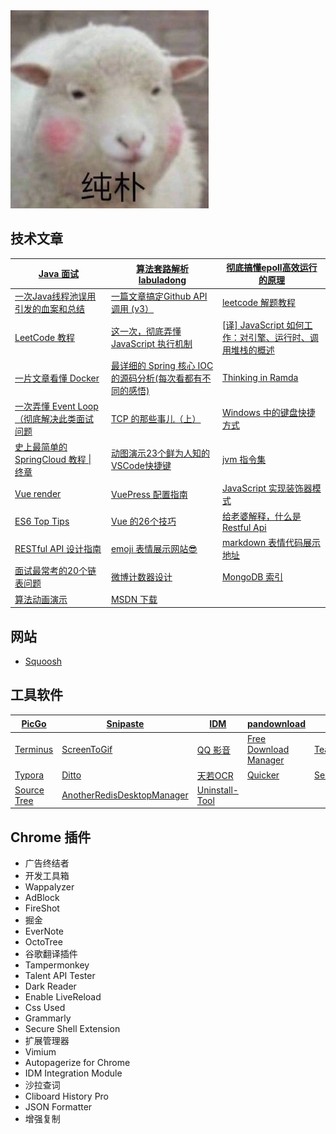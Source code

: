 <img src="../.vuepress/public/20200410485928_qnlWFY.jpg" alt="æ·³æ´" style="zoom: 33%;" />

## 技术文章

| [Java 面试](https://segmentfault.com/a/1190000016172470)     | [算法套路解析 labuladong](https://labuladong.gitbook.io)     | [彻底搞懂epoll高效运行的原理](https://www.jianshu.com/p/31cdfd6f5a48) |
| ------------------------------------------------------------ | ------------------------------------------------------------ | ------------------------------------------------------------ |
| [一次Java线程池误用引发的血案和总结](https://blog.csdn.net/jiankunking/article/details/79253053) | [一篇文章搞定Github API 调用 (v3）](https://segmentfault.com/a/1190000015144126) | [leetcode 解题教程](http://lucifer.ren/leetcode/)            |
| [LeetCode 教程](https://liweiwei1419.gitee.io/leetcode-algo/) | [ 这一次，彻底弄懂 JavaScript 执行机制](https://juejin.im/post/59e85eebf265da430d571f89) | [[译] JavaScript 如何工作：对引擎、运行时、调用堆栈的概述](https://juejin.im/post/5a05b4576fb9a04519690d42) |
| [一片文章看懂 Docker](https://zhuanlan.zhihu.com/p/53260098?utm_source=wechat_session&utm_medium=social&utm_oi=794623637738123264) | [最详细的 Spring 核心 IOC 的源码分析(每次看都有不同的感悟)](https://blog.csdn.net/nuomizhende45/article/details/81158383) | [Thinking in Ramda](https://zhuanlan.zhihu.com/p/27473549)   |
| [一次弄懂 Event Loop（彻底解决此类面试问题](https://juejin.im/post/5c3d8956e51d4511dc72c200) | [TCP 的那些事儿（上）](https://coolshell.cn/articles/11564.html) | [Windows 中的键盘快捷方式](https://support.microsoft.com/zh-cn/help/12445/windows-keyboard-shortcuts) |
| [史上最简单的 SpringCloud 教程 \| 终章](https://blog.csdn.net/forezp/article/details/70148833/) | [动图演示23个鲜为人知的VSCode快捷键](https://juejin.im/post/5e2024485188254df874102b) | [jvm 指令集](https://en.wikipedia.org/wiki/Java_bytecode_instruction_listings) |
| [Vue render](https://www.jianshu.com/p/7508d2a114d3)         | [VuePress 配置指南](https://segmentfault.com/a/1190000017953711) | [JavaScript 实现装饰器模式](https://www.cnblogs.com/coolslider/p/8459729.html) |
| [ES6 Top Tips](https://gitee.com/-/ide/project/xiaoxiunique/atom-blog/edit/master/-/README.md) | [Vue 的26个技巧](https://michaelnthiessen.com/26-time-saving-tips/) | [给老婆解释，什么是Restful Api](https://zhuanlan.zhihu.com/p/30396391) |
| [RESTful API 设计指南](http://www.ruanyifeng.com/blog/2014/05/restful_api.html) | [emoji 表情展示网站😎](https://getemoji.com/)                 | [markdown 表情代码展示地址](https://www.webfx.com/tools/emoji-cheat-sheet/) |
| [面试最常考的20个链表问题](https://www.geeksforgeeks.org/top-20-linked-list-interview-question/) | [微博计数器设计](https://blog.cydu.net/weidesign/2012/09/09/weibo-counter-service-design-2/) | [MongoDB 索引](https://zhuanlan.zhihu.com/p/77971681)        |
| [算法动画演示](https://visualgo.net/zh)                      | [MSDN 下载](https://msdn.itellyou.cn/)                       |                                                              |



## 网站

- [Squoosh](https://squoosh.app/)

## 工具软件

| [PicGo](https://github.com/Molunerfinn/PicGo)                | [Snipaste](https://zh.snipaste.com/)                         | [IDM](https://www.internetdownloadmanager.com/)              | [pandownload](pandownload.com)                               | [火柴](http://huochaipro.com/)                               |
| ------------------------------------------------------------ | ------------------------------------------------------------ | ------------------------------------------------------------ | ------------------------------------------------------------ | ------------------------------------------------------------ |
| [Terminus](https://github.com/Eugeny/terminus/releases/tag/v1.0.77) | [ScreenToGif](https://www.screentogif.com/?l=zh_cn)          | [QQ 影音](http://player.qq.com/)                             | [Free Download Manager](https://www.freedownloadmanager.org/zh/) | [Teamviewer](https://www.teamviewer.cn/cn/?pid=google.tv.teamviewer_exact.s.cn&gclid=Cj0KCQjw_r3nBRDxARIsAJljleE_tA4zSLrXlKrM7044Whu4T7O1X9HViDMCYvR3_duf7CuYmh3Rx6oaAvR1EALw_wcB) |
| [Typora](https://www.typora.io/#windows)                     | [Ditto](https://ditto-cp.sourceforge.io/)                    | [天若OCR](https://tianruoocr.cn/server/index.php)            | [Quicker](https://getquicker.net/)                           | [Seer](http://www.1218.io/seer.html)                         |
| [Source Tree](https://www.sourcetreeapp.com/)                | [AnotherRedisDesktopManager](https://github.com/qishibo/AnotherRedisDesktopManager/releases) | [Uninstall-Tool](https://www.3987.com/xiazai/1/17/1043.html) |                                                              |                                                              |

## Chrome 插件

- 广告终结者
- 开发工具箱
- Wappalyzer
- AdBlock
- FireShot
- 掘金
- EverNote
- OctoTree
- 谷歌翻译插件
- Tampermonkey
- Talent API Tester
- Dark Reader
- Enable LiveReload
- Css Used
- Grammarly
- Secure Shell Extension 
- 扩展管理器
- Vimium
- Autopagerize for Chrome
- IDM Integration Module
- 沙拉查词
- Cliboard History Pro
- JSON Formatter
- 增强复制